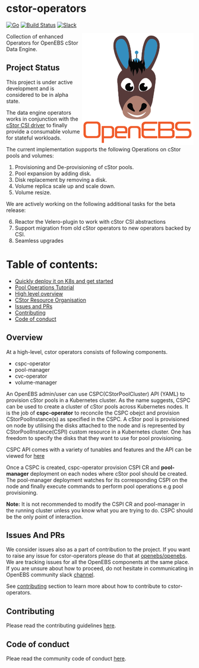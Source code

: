 # cstor-operators
[![Go](https://github.com/openebs/cstor-operators/workflows/Go/badge.svg)](https://github.com/openebs/cstor-operators/actions)
[![Build Status](https://travis-ci.org/openebs/cstor-operators.svg?branch=master)](https://travis-ci.org/openebs/cstor-operators)
[![Slack](https://img.shields.io/badge/JOIN-SLACK-blue)](https://slack.cncf.io)

<img width="300" align="right" alt="OpenEBS Logo" src="https://raw.githubusercontent.com/cncf/artwork/master/projects/openebs/stacked/color/openebs-stacked-color.png" xmlns="http://www.w3.org/1999/html">

Collection of enhanced Operators for OpenEBS cStor Data Engine.

## Project Status

This project is under active development and is considered to be in alpha state.

The data engine operators works in conjunction with the [cStor CSI driver](https://github.com/openebs/cstor-csi) to finally
provide a consumable volume for stateful workloads.

The current implementation supports the following Operations on cStor pools and volumes:
1. Provisioning and De-provisioning of cStor pools.
2. Pool expansion by adding disk.
3. Disk replacement by removing a disk.
4. Volume replica scale up and scale down.
5. Volume resize.

We are actively working on the following additional tasks for the beta release:

6. Reactor the Velero-plugin to work with cStor CSI abstractions
7. Support migration from old cStor operators to new operators backed by CSI. 
8. Seamless upgrades


Table of contents:
==================
- [Quickly deploy it on K8s and get started](docs/quick.md)
- [Pool Operations Tutorial](docs/tutorial/intro.md)
- [High level overview](#overview)
- [CStor Resource Organisation](docs/developer-guide/cstor-pool-docs.md)
- [Issues and PRs](#issues-and-prs)
- [Contributing](#contributing)
- [Code of conduct](#code-of-conduct)

## Overview

At a high-level, cstor operators consists of following components.
- cspc-operator
- pool-manager
- cvc-operator
- volume-manager

An OpenEBS admin/user can use CSPC(CStorPoolCluster) API (YAML) to provision cStor pools in a Kubernetes cluster.
As the name suggests, CSPC can be used to create a cluster of cStor pools across Kubernetes nodes.
It is the job of **cspc-operator** to reconcile the CSPC obejct and provision CStorPoolInstance(s) as specified 
in the CSPC. A cStor pool is provisioned on node by utilising the disks attached to the node and is represented by 
CStorPoolInstance(CSPI) custom resource in a Kubernetes cluster. One has freedom to specify the disks that they
want to use for pool provisioning.

CSPC API comes with a variety of tunables and features and the API can be viewed for [here](https://github.com/openebs/api/blob/master/pkg/apis/cstor/v1/cstorpoolcluster.go)

Once a CSPC is created, cspc-operator provision CSPI CR and **pool-manager** deployment on each nodes where cStor pool should 
be created. The pool-manager deployment watches for its corresponding CSPI on the node and finally execute commands to
perform pool operations e.g pool provisioning.

**Note:** It is not recommended to modify the CSPI CR and pool-manager in the running cluster unless you know what you are 
trying to do. CSPC should be the only point of interaction.

## Issues And PRs
We consider issues also as a part of contribution to the project.
If you want to raise any issue for cstor-operators please do that at [openebs/openebs].
We are tracking issues for all the OpenEBS components at the same place.
If you are unsure about how to proceed, do not hesitate in communicating in 
OpenEBS community slack [channel]. 

See [contributing](#contributing) section to learn more about how to contribute to cstor-operators.


## Contributing

Please read the contributing guidelines [here](./CONTRIBUTING.md).

## Code of conduct

Pleae read the community code of conduct [here](./CODE_OF_CONDUCT.md).

[Docker environment]: https://docs.docker.com/engine
[Go environment]: https://golang.org/doc/install
[openebs/openebs]: https://github.com/openebs/openebs
[channel]: https://openebs-community.slack.com
